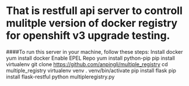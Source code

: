 That is restfull api server to controll mulitple version of docker registry for openshift v3 upgrade testing. 
===================
####To run this server in your machine, follow these steps:
  Install docker 
  yum install docker
  Enable EPEL Repo
  yum install python-pip
  pip install virtualenv
  git clone https://github.com/anpingli/multiple_registry
  cd multiple_registry
  virtualenv venv
  . venv/bin/activate
  pip install flask
  pip install flask-restful
  python multipleregistry.py
